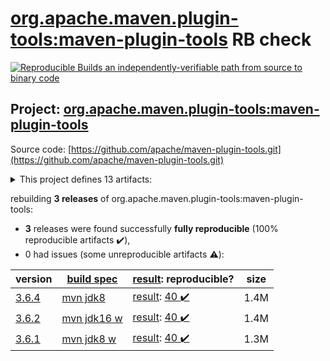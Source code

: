 [org.apache.maven.plugin-tools:maven-plugin-tools](https://search.maven.org/artifact/org.apache.maven.plugin-tools/maven-plugin-tools/) RB check
=======

[![Reproducible Builds](https://reproducible-builds.org/images/logos/rb.svg) an independently-verifiable path from source to binary code](https://reproducible-builds.org/)

## Project: [org.apache.maven.plugin-tools:maven-plugin-tools](https://search.maven.org/artifact/org.apache.maven.plugin-tools/maven-plugin-tools/)

Source code: [https://github.com/apache/maven-plugin-tools.git](https://github.com/apache/maven-plugin-tools.git)

<details><summary>This project defines 13 artifacts:</summary>

* [org.apache.maven.plugin-tools:maven-plugin-annotations](https://search.maven.org/artifact/org.apache.maven.plugin-tools/maven-plugin-annotations/)
* [org.apache.maven.plugin-tools:maven-plugin-tools](https://search.maven.org/artifact/org.apache.maven.plugin-tools/maven-plugin-tools/)
* [org.apache.maven.plugin-tools:maven-plugin-tools-annotations](https://search.maven.org/artifact/org.apache.maven.plugin-tools/maven-plugin-tools-annotations/)
* [org.apache.maven.plugin-tools:maven-plugin-tools-ant](https://search.maven.org/artifact/org.apache.maven.plugin-tools/maven-plugin-tools-ant/)
* [org.apache.maven.plugin-tools:maven-plugin-tools-api](https://search.maven.org/artifact/org.apache.maven.plugin-tools/maven-plugin-tools-api/)
* [org.apache.maven.plugin-tools:maven-plugin-tools-beanshell](https://search.maven.org/artifact/org.apache.maven.plugin-tools/maven-plugin-tools-beanshell/)
* [org.apache.maven.plugin-tools:maven-plugin-tools-generators](https://search.maven.org/artifact/org.apache.maven.plugin-tools/maven-plugin-tools-generators/)
* [org.apache.maven.plugin-tools:maven-plugin-tools-java](https://search.maven.org/artifact/org.apache.maven.plugin-tools/maven-plugin-tools-java/)
* [org.apache.maven.plugin-tools:maven-plugin-tools-model](https://search.maven.org/artifact/org.apache.maven.plugin-tools/maven-plugin-tools-model/)
* [org.apache.maven.plugin-tools:maven-script](https://search.maven.org/artifact/org.apache.maven.plugin-tools/maven-script/)
* [org.apache.maven.plugin-tools:maven-script-ant](https://search.maven.org/artifact/org.apache.maven.plugin-tools/maven-script-ant/)
* [org.apache.maven.plugin-tools:maven-script-beanshell](https://search.maven.org/artifact/org.apache.maven.plugin-tools/maven-script-beanshell/)
* [org.apache.maven.plugins:maven-plugin-plugin](https://search.maven.org/artifact/org.apache.maven.plugins/maven-plugin-plugin/)
</details>

rebuilding **3 releases** of org.apache.maven.plugin-tools:maven-plugin-tools:
- **3** releases were found successfully **fully reproducible** (100% reproducible artifacts :heavy_check_mark:),
- 0 had issues (some unreproducible artifacts :warning:):

| version | [build spec](/BUILDSPEC.md) | [result](https://reproducible-builds.org/docs/jvm/): reproducible? | size |
| -- | --------- | ------ | -- |
| [3.6.4](https://search.maven.org/artifact/org.apache.maven.plugin-tools/maven-plugin-tools/3.6.4/pom) | [mvn jdk8](maven-plugin-tools-3.6.4.buildspec) | [result](maven-plugin-tools-3.6.4.buildinfo): [40 :heavy_check_mark: ](maven-plugin-tools-3.6.4.buildcompare) | 1.4M |
| [3.6.2](https://search.maven.org/artifact/org.apache.maven.plugin-tools/maven-plugin-tools/3.6.2/pom) | [mvn jdk16 w](maven-plugin-tools-3.6.2.buildspec) | [result](maven-plugin-tools-3.6.2.buildinfo): [40 :heavy_check_mark: ](maven-plugin-tools-3.6.2.buildcompare) | 1.4M |
| [3.6.1](https://search.maven.org/artifact/org.apache.maven.plugin-tools/maven-plugin-tools/3.6.1/pom) | [mvn jdk8 w](maven-plugin-tools-3.6.1.buildspec) | [result](maven-plugin-tools-3.6.1.buildinfo): [40 :heavy_check_mark: ](maven-plugin-tools-3.6.1.buildcompare) | 1.3M |
